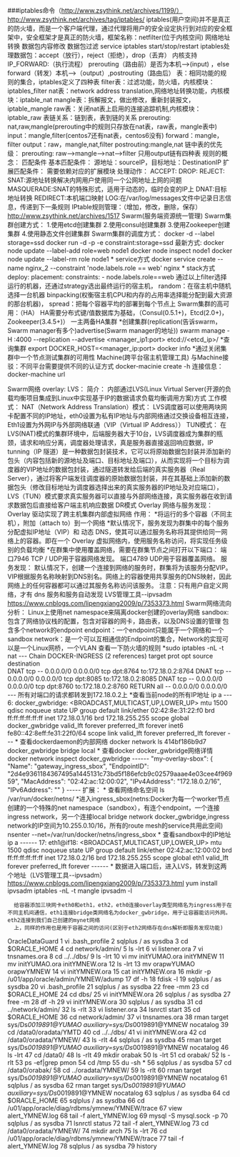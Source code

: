 ###iptables命令（http://www.zsythink.net/archives/1199/）http://www.zsythink.net/archives/tag/iptables/
  iptables(用户空间)并不是真正的防火墙，而是一个客户端代理，通过代理将用户的安全设定执行到对应的安全框架中，安全框架才是真正的防火墙，框架名称：netfilter(位于内核空间)
    网络地址转换
    数据包内容修改
    数据包过滤
    service iptables start/stop/restart
  iptables处理数据包：accept（放行），reject（拒绝），drop（丢弃）
  内核支持IP_FORWARD:（执行流程）
    prerouting（路由前）是否为本机-->(input) ，else forward（转发）本机-->（output）,postrouting（路由后）
  表：相同功能的规则的集合，iptables定义了四种表
    filter表：过滤功能，防火墙，内核模块：iptables_filter
    nat表：network address translation,网络地址转换功能，内核模块：iptable_nat
    mangle表：拆解报文，做出修改，重新封装报文，iptable_mangle
    raw表：关闭nat表上启用的连接追踪机制,内核模块：iptable_raw
  表链关系：链到表，表到链的关系
    prerouting: nat,raw,mangle(prerouting中的规则只存放在nat表，raw表，mangle表中)
    input：mangle,filter(centos7还有nat表，centos6没有)
    forward：mangle，filter
    output：raw，mangle,nat,filter
    postrouting:mangle,nat
  链中表的优先级：
    prerouting: raw-->mangle-->nat-->filter
    只用output链有四种表
  规则的概念：
    匹配条件
      基本匹配条件：
        源地址：sourceIP，目标地址：DestinationIP
      扩展匹配条件：
        需要依赖对应的扩展模块
    处理动作：
      ACCEPT:
      DROP:
      REJECT:
      SNAT:源地址转换解决内网用户使用同一个公网地址上网的问题
      MASQUERADE:SNAT的特殊形式，适用于动态的，临时会变的IP上
      DNAT:目标地址转换
      REDIRECT:本机端口映射
      LOG:在/var/log/messages文件中记录日志信息，传递到下一条规则
  IPtable规则管理：（增加，修改，删除，保存）
    http://www.zsythink.net/archives/1517
Swarm(服务端资源统一管理)
Swarm集群创建方式：
  1.使用etcd创建集群
  2.使用consul创建集群
  3.使用Zookeeper创建集群
  4.使用静态文件创建集群
Swarm集群的调度方式：
  docker -d --label storage=ssd
  docker run -d -p -e constraint:storage=ssd
  最新方式:
      docker node update --label-add role=web node1
      docker node inspect node1
      docker node update --label-rm role node1
      * service方式
        docker service create --name nginx_2 --constraint 'node.labels.role == web' nginx
      * stack方式
        deploy:
          placement:
            constraints:
              - node.labels.role==web
  通过以上filter选择运行的机器，还通过strategy选出最终运行的宿主机，
    random：在宿主机中随机选择一台机器
    binpacking(权衡宿主机CPU和内存的占用率选择能分配到最大资源的那台机器)，
    spread：把每个容器平均的部署到每个节点上
Swarm集群的高可用：（HA）
  HA需要分布式键/值数据库为基础，（Consul(0.5.1+)，Etcd(2.0+)，Zookeeper(3.4.5+)）
  一主两备HA集群
    *创建集群(replication(告诉swarm，Swarm manager有多个)advertise(Swarm manager的地址))
      swarm manage -H :4000 <tls-config-flags> --replication --advertise <manager_ip1:port> etcd://<etcd_ip>/<path>
    *查询集群
      export DOCKER_HOST=<manager_ip:port>
      docker info
    *通过关闭集群中一个节点测试集群的可用性
Machine(跨平台宿主机管理工具)
  与Machine接驳：不同平台需要提供不同的认证方式
    docker-macinie create -h
  连接信息：
    docker-machine url

Swarm网络
  overlay:
    LVS：
      简介：
        内部通过LVS(Linux Virtual Server(开源的负载均衡项目集成到Linux中实现基于IP的数据请求负载均衡调用方案)方式
      工作模式：
        NAT（Network Address Translation）模式：
          LVS调度器可以使用两块网卡配置不同的IP地址，eth0设置为私有IP地址与内部网络通过交换设备相互连接，Eth1设置为外网IP与外部网络联通（VIP（Virtual IP Address））
        TUN模式：
          在LVS(NAT)模式的集群环境中，后端服务器大于10台，LVS调度器成为集群的瓶颈，请求和响应分离，调度器处理请求，真是服务器直接返回响应数据，IP tunning（IP 隧道）是一种数据包封装技术，它可以将原始数据包封装并添加新的包头（内容包括新的源地址及端口、目标地址及端口），从而实现将一个目标为调度器的VIP地址的数据包封装，通过隧道转发给后端的真实服务器（Real Server），通过将客户端发往调度器的原始数据包封装，并在其基础上添加新的数据包头（修改目标地址为调度器选择出来的真实服务器的IP地址及对应端口），LVS（TUN）模式要求真实服务器可以直接与外部网络连接，真实服务器在收到请求数据包后直接给客户端主机响应数据
        DR模式
    Overlay 网络与服务发现：
      Overlay 驱动实现了跨主机集群内部虚拟网络
        作用：
          *将运行的多个容器（不同主机），附加（attach to）到一个网络
          *默认情况下，服务发现为群集中的每个服务分配虚拟IP地址（VIP）和 动态 DNS，使其可以通过服务名称将其提供给同一网络上的容器。即在一个 Overlay 虚拟网络内，使用服务名称访问，将实现任务级别的负载均衡
          *在群集中使用覆盖网络，需要在群集节点之间打开以下端口：
            端口7946 TCP / UDP用于容器网络发现。
            端口4789 UDP用于容器覆盖网络。
      服务发现：
        默认情况下，创建一个连接到网络的服务时，群集将为该服务分配VIP。VIP根据服务名称映射到DNS别名。网络上的容器使用共享服务的DNS映射，因此网络上的任何容器都可以通过其服务名称访问该服务。
          注意：只有用户自定义网络，才有 dns 服务和服务自动发现
    LVS管理工具--ipvsadm
      https://www.cnblogs.com/lipengxiang2009/p/7353373.html
Swarm网络流向分析：
  Linux上使用net namespace来隔离docker创建的overlay网络
    sandbox:包含了网络协议栈的配置，包含对容器的网卡，路由表，以及DNS设置的管理 包含多个network的endpoint
    endpoint：一个endpoint只能属于一个网络和一个sandbox
    network：是一个可以互相通信的Endpoint的集合，Network的实现可以是一个Linux网桥，一个VLAN
  查看一下防火墙的规则
    *sudo iptables -nL -t nat
      ---
        Chain DOCKER-INGRESS (2 references)
        target     prot opt source               destination         
        DNAT       tcp  --  0.0.0.0/0            0.0.0.0/0            tcp dpt:8764 to:172.18.0.2:8764
        DNAT       tcp  --  0.0.0.0/0            0.0.0.0/0            tcp dpt:8085 to:172.18.0.2:8085
        DNAT       tcp  --  0.0.0.0/0            0.0.0.0/0            tcp dpt:8760 to:172.18.0.2:8760
        RETURN     all  --  0.0.0.0/0            0.0.0.0/0           
      ---
      所有对端口的请求都转发到172.18.0.2上
    *查看当前node的所有IP地址
      ip a
        ---
          6: docker_gwbridge: <BROADCAST,MULTICAST,UP,LOWER_UP> mtu 1500 qdisc noqueue state UP group default 
          link/ether 02:42:8e:31:22:f0 brd ff:ff:ff:ff:ff:ff
          inet 172.18.0.1/16 brd 172.18.255.255 scope global docker_gwbridge
             valid_lft forever preferred_lft forever
          inet6 fe80::42:8eff:fe31:22f0/64 scope link 
             valid_lft forever preferred_lft forever
        ---
    * 查看dockerdaemon的内部网络
      docker network ls
        414bf186b9d7        docker_gwbridge      bridge              local
    * 查看docker docker_gwbridge网络详情
        docker network inspect docker_gwbridge 
        ------
          "my-overlay-sbox": {
                "Name": "gateway_ingress_sbox",
                "EndpointID": "2d4e9361184367495a1445131c73bd5f186efcb9c02579aaae4e03cee4f96959",
                "MacAddress": "02:42:ac:12:00:02",
                "IPv4Address": "172.18.0.2/16",
                "IPv6Address": ""
            }
        -----
        扩展：
     * 查看网络命名空间
        ls /var/run/docker/netns/
     *进入ingress_sbox(netns:Docker为每一个worker节点创建的一个特殊的net namespace（sandbox），有连个endpoint，一个连接ingress network，另一个连接local bridge network docker_gwbridge,ingress network的IP空间为10.255.0.10/16，所有的route mesh的service共用此空间)
        nsenter --net=/var/run/docker/netns/ingress_sbox
     * 查看sandbox中的IP地址
       ip a
       ------
        17: eth1@if18: <BROADCAST,MULTICAST,UP,LOWER_UP> mtu 1500 qdisc noqueue state UP group default 
          link/ether 02:42:ac:12:00:02 brd ff:ff:ff:ff:ff:ff
          inet 172.18.0.2/16 brd 172.18.255.255 scope global eth1
          valid_lft forever preferred_lft forever
       ------
     * 数据进入端口后，进入LVS，转发到这两个地址（LVS管理工具--ipvsadm）
     https://www.cnblogs.com/lipengxiang2009/p/7353373.html
      yum install ipvsadm
        iptables -nL -t mangle
        ipvsadm -l


      给容器添加三块网卡eth0和eth1，eth2，eth0连接overlay类型网络名为ingress用于在不同主机间通信，eth1连接bridge类网络名为docker_gwbridge，用于让容器能访问外网。eth2连接到我们自己创建的mynet网络
      上，同样的作用也是用于容器之间的访问(区别于eth2网络存在dns解析即服务发现功能)



OracleDataGuard
 1  vi .bash_profile 
    2  sqlplus  / as sysdba
    3  cd $ORACLE_HOME
    4  cd network/admin/
    5  ls -lrt
    6  vi listener.ora 
    7  vi tnsnames.ora 
    8  cd ../../dbs/
    9  ls -lrt
   10  vi mv initYUMAO.ora initYMNEW
   11   mv initYUMAO.ora initYMNEW.ora
   12  ls -lrt
   13  mv orapwYUMAO orapwYMNEW
   14  vi initYMNEW.ora 
   15  cat initYMNEW.ora 
   16  mkdir -p /u01/app/oracle/admin/YMNEW/adump
   17  df -h
   18  fdisk -l
   19  sqlplus / as sysdba
   20  vi .bash_profile 
   21  sqlplus / as sysdba
   22  free -mm
   23  cd $ORACLE_HOME
   24  cd dbs/
   25  vi initYMNEW.ora 
   26  sqlplus / as sysdba
   27  free -m
   28  df -h
   29  vi initYMNEW.ora 
   30  sqlplus / as sysdba
   31  cd ../network/admin/
   32  ls -rlt
   33  vi listener.ora 
   34  lsnrctl start
   35  cd $ORACLE_HOME
   36  cd network/admin/
   37  vi tnsnames.ora 
   38  rman target sys/Ds*0019891@YUMAO auxiliary=sys/Ds*0019891@YMNEW nocatalog
   39  cd /data0/oradata/YMTD
   40  cd ../../dbs/
   41  vi initYMNEW.ora 
   42  cd /data0/oradata/YMNEW/
   43  ls -rlt
   44  sqlplus / as sysdba
   45  rman target sys/Ds*0019891@YUMAO auxiliary=sys/Ds*0019891@YMNEW nocatalog
   46  ls -lrt
   47  cd /data0/
   48  ls -rlt
   49  mkdir orabak
   50  ls -lrt
   51  cd orabak/
   52  ls -rlt
   53  ps -ef|grep pmon
   54  cd /tmp
   55  du -sh *
   56  sqlplus / as sysdba
   57  cd /data0/orabak/
   58  cd ../oradata/YMNEW/
   59  ls -rlt
   60  rman target sys/Ds*0019891@YUMAO auxiliary=sys/Ds*0019891@YMNEW nocatalog
   61  sqlplus / as sysdba
   62  rman target sys/Ds*0019891@YUMAO auxiliary=sys/Ds*0019891@YMNEW nocatalog
   63  sqlplus / as sysdba
   64  cd $ORACLE_HOME
   65  sqlplus / as sysdba
   66  cd  /u01/app/oracle/diag/rdbms/ymnew/YMNEW/trace
   67  view alert_YMNEW.log 
   68  tail -f alert_YMNEW.log 
   69  mysql -S mysql.sock -p
   70  sqlplus / as sysdba
   71  lsnrctl status
   72  tail -f alert_YMNEW.log 
   73  cd /data0/oradata/YMNEW/
   74  mkdir arch
   75  ls -lrt
   76  cd  /u01/app/oracle/diag/rdbms/ymnew/YMNEW/trace
   77  tail -f alert_YMNEW.log 
   78  sqlplus / as sysdba
   79  history

